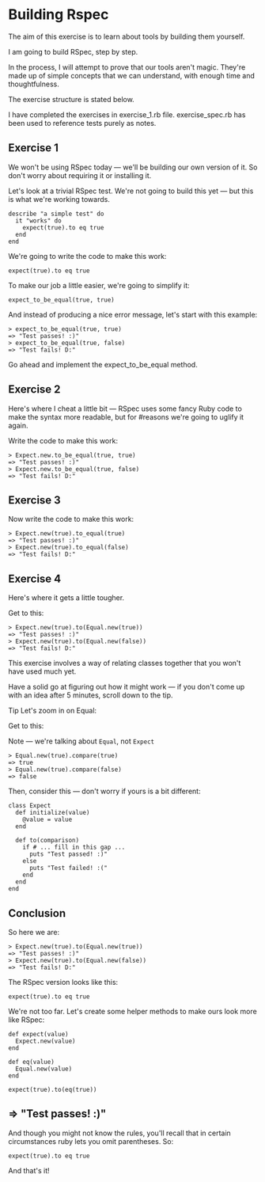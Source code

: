 # Building Rspec

The aim of this exercise is to learn about tools by building them yourself.

I am going to build RSpec, step by step.

In the process, I will attempt to prove that our tools aren't magic. They're made up of simple concepts that we can understand, with enough time and thoughtfulness. 

The exercise structure is stated below.

I have completed the exercises in exercise_1.rb file. exercise_spec.rb has been used to reference tests purely as notes.

## Exercise 1
We won't be using RSpec today — we'll be building our own version of it. So don't worry about requiring it or installing it.

Let's look at a trivial RSpec test. We're not going to build this yet — but this is what we're working towards.

```
describe "a simple test" do
  it "works" do
    expect(true).to eq true
  end
end
```
We're going to write the code to make this work:
```
expect(true).to eq true
```

To make our job a little easier, we're going to simplify it:
```
expect_to_be_equal(true, true)
```
And instead of producing a nice error message, let's start with this example:
```
> expect_to_be_equal(true, true)
=> "Test passes! :)"
> expect_to_be_equal(true, false)
=> "Test fails! D:"
```

Go ahead and implement the expect_to_be_equal method.

## Exercise 2
Here's where I cheat a little bit — RSpec uses some fancy Ruby code to make the syntax more readable, but for #reasons we're going to uglify it again.

Write the code to make this work:
```
> Expect.new.to_be_equal(true, true)
=> "Test passes! :)"
> Expect.new.to_be_equal(true, false)
=> "Test fails! D:"
```
## Exercise 3
Now write the code to make this work:
```
> Expect.new(true).to_equal(true)
=> "Test passes! :)"
> Expect.new(true).to_equal(false)
=> "Test fails! D:"
```
## Exercise 4
Here's where it gets a little tougher.

Get to this:
```
> Expect.new(true).to(Equal.new(true))
=> "Test passes! :)"
> Expect.new(true).to(Equal.new(false))
=> "Test fails! D:"
```
This exercise involves a way of relating classes together that you won't have used much yet.

Have a solid go at figuring out how it might work — if you don't come up with an idea after 5 minutes, scroll down to the tip.

>
>>
>>>
>>>>
>>>>>
>>>>>>
>>>>>>>
>>>>>>
>>>>>
>>>>
>>>
>>
>
>>
>>>
>>>>
>>>>>
>>>>>>
>>>>>>>
>>>>>>
>>>>>
>>>>
>>>
>>
>
>>
>>>
>>>>
>>>>>
>>>>>>
>>>>>>>
>>>>>>
>>>>>
>>>>
>>>
>>
>
Tip
Let's zoom in on Equal:

Get to this:

Note — we're talking about `Equal`, not `Expect`
```
> Equal.new(true).compare(true)
=> true
> Equal.new(true).compare(false)
=> false
```
Then, consider this — don't worry if yours is a bit different:
```
class Expect
  def initialize(value)
    @value = value
  end

  def to(comparison)
    if # ... fill in this gap ...
      puts "Test passed! :)"
    else
      puts "Test failed! :("
    end
  end
end
```
## Conclusion
So here we are:
```
> Expect.new(true).to(Equal.new(true))
=> "Test passes! :)"
> Expect.new(true).to(Equal.new(false))
=> "Test fails! D:"
```
The RSpec version looks like this:
```
expect(true).to eq true
```
We're not too far. Let's create some helper methods to make ours look more like RSpec:
```
def expect(value)
  Expect.new(value)
end

def eq(value)
  Equal.new(value)
end

expect(true).to(eq(true))
```
## => "Test passes! :)"
And though you might not know the rules, you'll recall that in certain circumstances ruby lets you omit parentheses. So:
```
expect(true).to eq true
```
And that's it!
